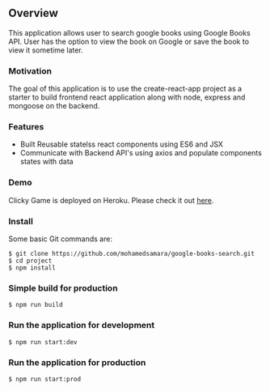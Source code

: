 ## Overview

This application allows user to search google books using Google Books API. User has the option to view the book on Google or save the book to view it sometime later.


### Motivation

The goal of this application is to use the create-react-app project as a starter to build frontend react application along with node, express and mongoose on the backend.   


### Features 

* Built Reusable statelss react components using ES6 and JSX 
* Communicate with Backend API's using axios and populate components states with data  

### Demo
	
Clicky Game is deployed on Heroku. Please check it out [here](https://serene-spire-87200.herokuapp.com/).


### Install

Some basic Git commands are:

```
$ git clone https://github.com/mohamedsamara/google-books-search.git
$ cd project
$ npm install
```


### Simple build for production

```
$ npm run build
```

### Run the application for development

```
$ npm run start:dev
```

### Run the application for production

```
$ npm run start:prod
```




